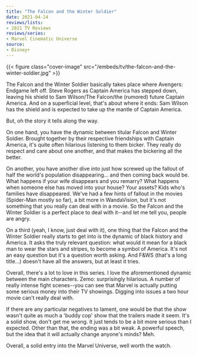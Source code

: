 ```yaml
---
title: "The Falcon and the Winter Soldier"
date: 2021-04-24
reviews/lists:
- 2021 TV Reviews
reviews/series:
- Marvel Cinematic Universe
source:
- Disney+
---
```

{{< figure class="cover-image" src="/embeds/tv/the-falcon-and-the-winter-soldier.jpg" >}}

The Falcon and the Winter Soldier basically takes place where Avengers: Endgame left off. Steve Rogers as Captain America has stepped down, leaving his shield to Sam Wilson/The Falcon/the (rumored) future Captain America. And on a superficial level, that's about where it ends: Sam Wilson has the shield and is expected to take up the mantle of Captain America. 

But, oh the story it tells along the way. 

On one hand, you have the dynamic between titular Falcon and Winter Soldier. Brought together by their respective friendships with Captain America, it's quite often hilarious listening to them bicker. They really do respect and care about one another, and that makes the bickering all the better. 

On another, you have another dive into just how screwed up the fallout of half the world's population disappearing... and then coming back would be. What happens if your wife disappears and you remarry? What happens when someone else has moved into your house? Your assets? Kids who's families have disappeared. We've had a few hints of fallout in the movies (Spider-Man mostly so far), a bit more in WandaVision, but it's not something that you really can deal with in a movie. So the Falcon and the Winter Soldier is a perfect place to deal with it--and let me tell you, people are angry. 

On a third (yeah, I know, just deal with it), one thing that the Falcon and the Winter Soldier really starts to get into is the dynamic of black history and America. It asks the truly relevant question: what would it mean for a black man to wear the stars and stripes, to become a symbol of America. It's not an easy question but it's a question worth asking. And F&WS (that's a long title...) doesn't have all the answers, but at least it tries. 

Overall, there's a lot to love in this series. I love the aforementioned dynamic between the main characters. Zemo: surprisingly hilarious. A number of really intense fight scenes--you can see that Marvel is actually putting some serious money into their TV showings. Digging into issues a two hour movie can't really deal with. 

If there are any particular negatives to lament, one would be that the show wasn't quite as much a 'buddy cop' show that the trailers made it seem. It's a solid show, don't get me wrong. It just tends to be a bit more serious than I expected. Other than that, the ending was a bit weak. A powerful speech, but the idea that it will actually change anyone's minds? Meh. 

Overall, a solid entry into the Marvel Universe, well worth the watch. 